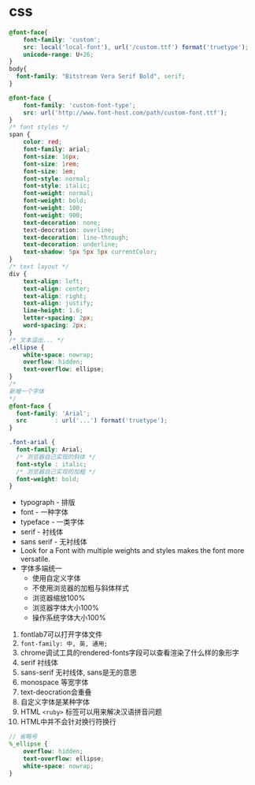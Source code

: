 # css

```scss
@font-face{    
	font-family: 'custom';    
	src: local('local-font'), url('/custom.ttf') format('truetype');    
	unicode-range: U+26;
}
body{
  font-family: "Bitstream Vera Serif Bold", serif;
}
```

```scss
@font-face {  
	font-family: 'custom-font-type';  
	src: url('http://www.font-host.com/path/custom-font.ttf');
}
/* font styles */
span {  
	color: red;  
	font-family: arial;  
	font-size: 16px;  
	font-size: 1rem;  
	font-size: 1em;  
	font-style: normal;  
	font-style: italic;  
	font-weight: normal;  
	font-weight: bold;  
	font-weight: 100;  
	font-weight: 900;  
	text-decoration: none;  
	text-deocration: overline;  
	text-decoration: line-through;  
	text-decoration: underline;  
	text-shadow: 5px 5px 5px currentColor;
}
/* text layout */
div {  
	text-align: left;  
	text-align: center;  
	text-align: right;  
	text-align: justify;  
	line-height: 1.6;  
	letter-spacing: 2px;  
	word-spacing: 2px;
}
/* 文本溢出... */
.ellipse {  
	white-space: nowrap;  
	overflow: hidden;  
	text-overflow: ellipse;
}
/*
新增一个字体
*/
@font-face {
  font-family: 'Arial';
  src        : url('...') format('truetype');
}

.font-arial {
  font-family: Arial;
  /* 浏览器自己实现的斜体 */
  font-style : italic;
  /* 浏览器自己实现的加粗 */
  font-weight: bold;
}
```

- typograph - 排版
- font - 一种字体
- typeface - 一类字体
- serif - 衬线体
- sans serif - 无衬线体
- Look for a Font with multiple weights and styles makes the font more versatile.
- 字体多端统一
    - 使用自定义字体
    - 不使用浏览器的加粗与斜体样式
    - 浏览器缩放100%
    - 浏览器字体大小100%
    - 操作系统字体大小100%
1. fontlab7可以打开字体文件
2. `font-family: 中, 英, 通用;`
3. chrome调试工具的rendered-fonts字段可以查看渲染了什么样的象形字
4. serif 衬线体
5. sans-serif 无衬线体, sans是无的意思
6. monospace 等宽字体
7. text-deocration会重叠
8. 自定义字体是某种字体
9. HTML `<ruby>` 标签可以用来解决汉语拼音问题
10. HTML中并不会针对换行符换行

```scss
// 省略号
%_ellipse {
	overflow: hidden;
	text-overflow: ellipse;
	white-space: nowrap;
}
```